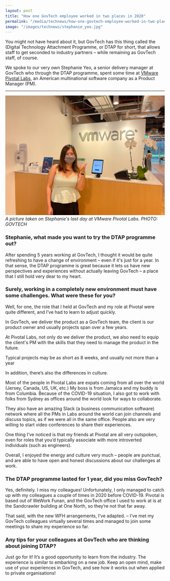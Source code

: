```yaml
---
layout: post
title: "How one GovTech employee worked in two places in 2020"
permalink: "/media/technews/how-one-govtech-employee-worked-in-two-places-in-2020"
image: "/images/technews/stephanie_yeo.jpg"
---
```


You might not have heard about it, but GovTech has this thing called the (Digital Technology Attachment Programme, or DTAP for short, that allows staff to get seconded to industry partners – while remaining as GovTech staff, of course. 

We spoke to our very own Stephanie Yeo, a senior delivery manager at GovTech who through the DTAP programme, spent some time  at  [VMware Pivotal Labs](https://tanzu.vmware.com/labs), an American multinational software company as a Product Manager (PM).  
 

---

![Stephanie Yeo](/images/technews/stephanie_yeo.jpg)
*A picture taken on Stephanie's last day at VMware Pivotal Labs. PHOTO: GOVTECH*

### **Stephanie, what made you want to try the DTAP programme out?**

After spending 5 years working at GovTech, I thought it would be quite refreshing to have a change of environment – even if it's just for a year. In that sense, the DTAP programme is great because it lets us have new perspectives and experiences without actually leaving GovTech – a place that I still hold very dear to my heart.

### **Surely, working in a completely new environment must have some challenges. What were these for you?**

Well, for one, the role that I held at GovTech and my role at Pivotal were quite different, and I’ve had to learn to adjust quickly.  

In GovTech, we deliver the product as a GovTech team, the client is our product owner and usually projects span over a few years.

At Pivotal Labs, not only do we deliver the product, we also need to equip the client's PM with the skills that they need to manage the product in the future. 

Typical projects may be as short as 8 weeks, and usually not more than a year

In addition, there’s also the differences in culture.

Most of the people in Pivotal Labs are expats coming from all over the world (Jersey, Canada, US, UK, etc.) My boss is from Jamaica and my buddy is from Columbia. Because of the COVID-19 situation, I also got to work with folks from Sydney as offices around the world look for ways to collaborate. 

They also have an amazing Slack (a business communication software) network where all the PMs in Labs around the world can join channels and discuss topics, as if we were all in the same office. People also are very willing to start video conferences to share their experiences.

One thing I’ve noticed is that my friends at Pivotal are all very outspoken, even for roles that you’d typically associate with more introverted individuals (such as engineers). 

Overall, I enjoyed the energy and culture very much – people are punctual, and are able to have open and honest discussions about our challenges at work.

### The DTAP programme lasted for 1 year, did you miss GovTech?


Yes, definitely. I miss my colleagues! Unfortunately, I only managed to catch up with my colleagues a couple of times in 2020 before COVID-19. Pivotal is based out of WeWork Funan, and the GovTech office I used to work at is at the Sandcrawler building at One North, so they’re not that far away.  


That said, with the new WFH arrangements, I’ve adapted. – I’ve met my GovTech colleagues virtually several times and managed to join some meetings to share my experience so far. 

### Any tips for your colleagues at GovTech who are thinking about joining DTAP?


Just go for it! It’s a good opportunity to learn from the industry. The experience is similar to embarking on a new job. Keep an open mind, make use of your experiences in GovTech, and see how it works out when applied to private organisations! 

